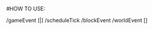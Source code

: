 #HOW TO USE:

/gameEvent <pos> <reason>[<entity>|<block>]
/scheduleTick <pos> <block> <time> <priority>
/blockEvent<pos> <block> <type> <data>
/worldEvent [<player>] <pos> <event> <data>
